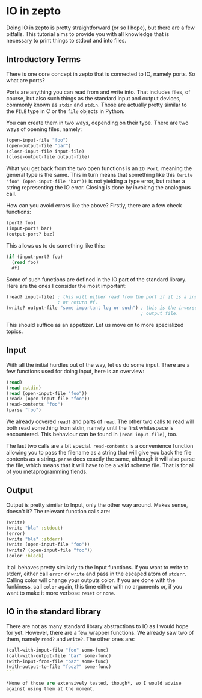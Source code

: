 # IO in zepto

Doing IO in zepto is pretty straightforward (or so I hope), but
there are a few pitfalls. This tutorial aims to provide you
with all knowledge that is necessary to print things to stdout
and into files.

## Introductory Terms

There is one core concept in zepto that is connected to IO, namely
ports. So what are ports?

Ports are anything you can read from and write into. That includes
files, of course, but also such things as the standard input and
output devices, commonly known as `stdin` and `stdin`. Those are actually
pretty similar to the `FILE` type in C or the `file` objects in Python.

You can create them in two ways, depending on their type. There are
two ways of opening files, namely:

```clojure
(open-input-file "foo")
(open-output-file "bar")
(close-input-file input-file)
(close-output-file output-file)
```

What you get back from the two open functions is an `IO Port`, meaning
the general type is the same. This in turn means that something like this
`(write "foo" (open-input-file "bar"))` is not yielding a type error,
but rather a string representing the IO error. Closing is done by invoking
the analogous call.

How can you avoid errors like the above? Firstly, there are a few
check functions:

```clojure
(port? foo)
(input-port? bar)
(output-port? baz)
```

This allows us to do something like this:

```clojure
(if (input-port? foo)
  (read foo)
  #f)
```

Some of such functions are defined in the IO part of the standard library.
Here are the ones I consider the most important:

```clojure
(read? input-file) ; this will either read from the port if it is a input-file
                   ; or return #f.
(write? output-file "some important log or such") ; this is the inverse for an
                                                  ; output file.
```

This should suffice as an appetizer. Let us move on to more specialized topics.

## Input

With all the initial hurdles out of the way, let us do some input. There are a
few functions used for doing input, here is an overview:

```clojure
(read)
(read :stdin)
(read (open-input-file "foo"))
(read? (open-input-file "foo"))
(read-contents "foo")
(parse "foo")
```

We already covered `read?` and parts of `read`. The other two calls to read
will both read something from stdin, namely until the first whitespace is
encountered. This behaviour can be found in `(read input-file)`, too.

The last two calls are a bit special. `read-contents` is a convenience function
allowing you to pass the filename as a string that will give you back the file
contents as a string. `parse` does exactly the same, although it will also parse
the file, which means that it will have to be a valid scheme file. That is for
all of you metaprogramming fiends.

## Output

Output is pretty similar to Input, only the other way around. Makes sense,
doesn't it? The relevant function calls are:

```clojure
(write)
(write "bla" :stdout)
(error)
(write "bla" :stderr)
(write (open-input-file "foo"))
(write? (open-input-file "foo"))
(color :black)
```

It all behaves pretty similarly to the Input functions. If you want to
write to stderr, either call `error` or `write` and pass in the escaped
atom of `stderr`. Calling color will change your outputs color. If you
are done with the funkiness, call `color` again, this time either with
no arguments or, if you want to make it more verbose `reset` or `none`.

## IO in the standard library

There are not as many standard library abstractions to IO as I would
hope for yet. However, there are a few wrapper functions. We already
saw two of them, namely `read?` and `write?`. The other ones are: 

````clojure
(call-with-input-file "foo" some-func)
(call-with-output-file "bar" some-func)
(with-input-from-file "baz" some-func)
(with-output-to-file "fooz?" some-func)
```

*None of those are extensively tested, though*, so I would advise
against using them at the moment.

